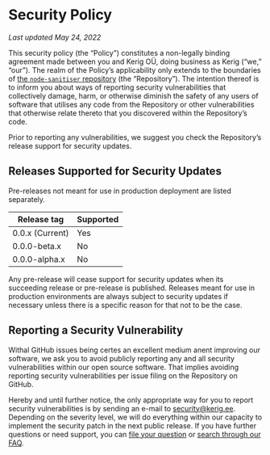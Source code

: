 # Security Policy

_Last updated May 24, 2022_

This security policy (the &#8220;Policy&#8221;) constitutes a non-legally binding agreement made between you and Kerig OÜ, doing business as Kerig (&#8220;we,&#8221; &#8220;our&#8221;). The realm of the Policy&#8217;s applicability only extends to the boundaries of [the `node-sanitiser` repository](https://github.com/kerig-it/sanitiser) (the &#8220;Repository&#8221;). The intention thereof is to inform you about ways of reporting security vulnerabilities that collectively damage, harm, or otherwise diminish the safety of any users of software that utilises any code from the Repository or other vulnerabilities that otherwise relate thereto that you discovered within the Repository&#8217;s code.

Prior to reporting any vulnerabilities, we suggest you check the Repository&#8217;s release support for security updates.

## Releases Supported for Security Updates

Pre-releases not meant for use in production deployment are listed separately.

|Release tag|Supported|
|---|---|
|0.0.x (Current)|Yes|
|0.0.0-beta.x|No|
|0.0.0-alpha.x|No|

Any pre-release will cease support for security updates when its succeeding release or pre-release is published. Releases meant for use in production environments are always subject to security updates if necessary unless there is a specific reason for that not to be the case.<!--  A concise explanation of such lack of support, if present, can be found below. -->

## Reporting a Security Vulnerability

Withal GitHub issues being certes an excellent medium anent improving our software, we ask you to avoid publicly reporting any and all security vulnerabilities within our open source software. That implies avoiding reporting security vulnerabilities per issue filing on the Repository on GitHub.

Hereby and until further notice, the only appropriate way for you to report security vulnerabilities is by sending an e-mail to <security@kerig.ee>. Depending on the severity level, we will do everything within our capacity to implement the security patch in the next public release. If you have further questions or need support, you can [file your question](https://github.com/kerig-it/node-sanitiser/issues/new/choose) or [search through our FAQ](https://support.kerig.ee).

